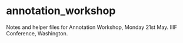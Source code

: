 # annotation_workshop
Notes and helper files for Annotation Workshop, Monday 21st May. IIIF Conference, Washington.
